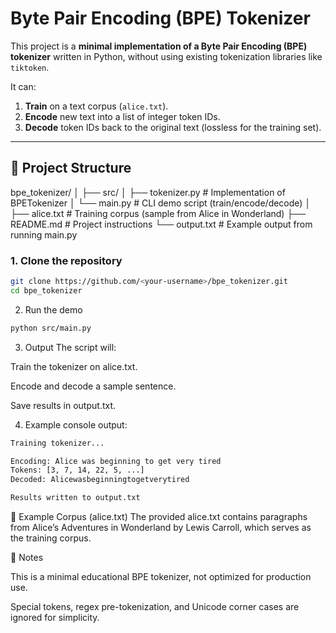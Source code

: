# Byte Pair Encoding (BPE) Tokenizer  

This project is a **minimal implementation of a Byte Pair Encoding (BPE) tokenizer** written in Python, without using existing tokenization libraries like `tiktoken`.  

It can:  
1. **Train** on a text corpus (`alice.txt`).  
2. **Encode** new text into a list of integer token IDs.  
3. **Decode** token IDs back to the original text (lossless for the training set).  

---

## 📂 Project Structure 
bpe_tokenizer/
│
├── src/
│ ├── tokenizer.py # Implementation of BPETokenizer
│ └── main.py # CLI demo script (train/encode/decode)
│
├── alice.txt # Training corpus (sample from Alice in Wonderland)
├── README.md # Project instructions
└── output.txt # Example output from running main.py

### 1. Clone the repository  

```bash
git clone https://github.com/<your-username>/bpe_tokenizer.git
cd bpe_tokenizer
```

2. Run the demo

```bash
python src/main.py
```

3. Output
The script will:

Train the tokenizer on alice.txt.

Encode and decode a sample sentence.

Save results in output.txt.

4. Example console output:

```bash
Training tokenizer...

Encoding: Alice was beginning to get very tired
Tokens: [3, 7, 14, 22, 5, ...]
Decoded: Alicewasbeginningtogetverytired

Results written to output.txt
```

🧪 Example Corpus (alice.txt)
The provided alice.txt contains paragraphs from Alice’s Adventures in Wonderland by Lewis Carroll, which serves as the training corpus.

📝 Notes

This is a minimal educational BPE tokenizer, not optimized for production use.

Special tokens, regex pre-tokenization, and Unicode corner cases are ignored for simplicity.

